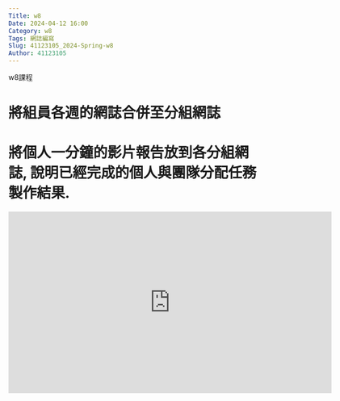 ```yaml
---
Title: w8
Date: 2024-04-12 16:00
Category: w8
Tags: 網誌編寫
Slug: 41123105_2024-Spring-w8
Author: 41123105
---
```


w8課程

<!-- PELICAN_END_SUMMARY -->

# 將組員各週的網誌合併至分組網誌

# 將個人一分鐘的影片報告放到各分組網誌, 說明已經完成的個人與團隊分配任務製作結果.
<iframe width="640" height="360" src="https://www.youtube.com/embed/uq_HI2XQ6JY" title="個人與團隊分配任務製作結果" frameborder="0" allow="accelerometer; autoplay; clipboard-write; encrypted-media; gyroscope; picture-in-picture; web-share" referrerpolicy="strict-origin-when-cross-origin" allowfullscreen></iframe>

